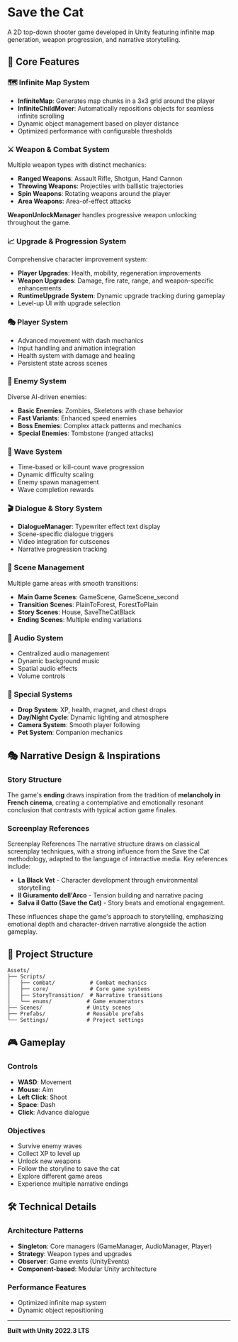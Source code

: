 # Save the Cat 
A 2D top-down shooter game developed in Unity featuring infinite map generation, weapon progression, and narrative storytelling.

## 🚀 Core Features

### 🗺️ Infinite Map System
- **InfiniteMap**: Generates map chunks in a 3x3 grid around the player
- **InfiniteChildMover**: Automatically repositions objects for seamless infinite scrolling
- Dynamic object management based on player distance
- Optimized performance with configurable thresholds

### ⚔️ Weapon & Combat System
Multiple weapon types with distinct mechanics:
- **Ranged Weapons**: Assault Rifle, Shotgun, Hand Cannon
- **Throwing Weapons**: Projectiles with ballistic trajectories
- **Spin Weapons**: Rotating weapons around the player
- **Area Weapons**: Area-of-effect attacks

**WeaponUnlockManager** handles progressive weapon unlocking throughout the game.

### 📈 Upgrade & Progression System
Comprehensive character improvement system:
- **Player Upgrades**: Health, mobility, regeneration improvements
- **Weapon Upgrades**: Damage, fire rate, range, and weapon-specific enhancements
- **RuntimeUpgrade System**: Dynamic upgrade tracking during gameplay
- Level-up UI with upgrade selection

### 🎭 Player System
- Advanced movement with dash mechanics
- Input handling and animation integration
- Health system with damage and healing
- Persistent state across scenes

### 👾 Enemy System
Diverse AI-driven enemies:
- **Basic Enemies**: Zombies, Skeletons with chase behavior
- **Fast Variants**: Enhanced speed enemies
- **Boss Enemies**: Complex attack patterns and mechanics
- **Special Enemies**: Tombstone (ranged attacks)

### 🌊 Wave System
- Time-based or kill-count wave progression
- Dynamic difficulty scaling
- Enemy spawn management
- Wave completion rewards

### 🎬 Dialogue & Story System
- **DialogueManager**: Typewriter effect text display
- Scene-specific dialogue triggers
- Video integration for cutscenes
- Narrative progression tracking

### 🔄 Scene Management
Multiple game areas with smooth transitions:
- **Main Game Scenes**: GameScene, GameScene_second
- **Transition Scenes**: PlainToForest, ForestToPlain
- **Story Scenes**: House, SaveTheCatBlack
- **Ending Scenes**: Multiple ending variations

### 🎵 Audio System
- Centralized audio management
- Dynamic background music
- Spatial audio effects
- Volume controls

### 🎯 Special Systems
- **Drop System**: XP, health, magnet, and chest drops
- **Day/Night Cycle**: Dynamic lighting and atmosphere
- **Camera System**: Smooth player following
- **Pet System**: Companion mechanics

## 🎭 Narrative Design & Inspirations

### Story Structure
The game's **ending** draws inspiration from the tradition of **melancholy in French cinema**, creating a contemplative and emotionally resonant conclusion that contrasts with typical action game finales.

### Screenplay References
Screenplay References
The narrative structure draws on classical screenplay techniques, with a strong influence from the Save the Cat methodology, adapted to the language of interactive media.
Key references include:
* **La Black Vet** - Character development through environmental storytelling
* **Il Giuramento dell'Arco** - Tension building and narrative pacing
* **Salva il Gatto (Save the Cat)** - Story beats and emotional engagement.

These influences shape the game's approach to storytelling, emphasizing emotional depth and character-driven narrative alongside the action gameplay.

## 📁 Project Structure
```
Assets/
├── Scripts/
│   ├── combat/           # Combat mechanics
│   ├── core/             # Core game systems
│   ├── StoryTransition/  # Narrative transitions
│   └── enums/           # Game enumerators
├── Scenes/              # Unity scenes
├── Prefabs/             # Reusable prefabs
└── Settings/            # Project settings
```

## 🎮 Gameplay

### Controls
- **WASD**: Movement
- **Mouse**: Aim
- **Left Click**: Shoot
- **Space**: Dash
- **Click**: Advance dialogue

### Objectives
- Survive enemy waves
- Collect XP to level up
- Unlock new weapons
- Follow the storyline to save the cat
- Explore different game areas
- Experience multiple narrative endings

## 🛠️ Technical Details

### Architecture Patterns
- **Singleton**: Core managers (GameManager, AudioManager, Player)
- **Strategy**: Weapon types and upgrades
- **Observer**: Game events (UnityEvents)
- **Component-based**: Modular Unity architecture

### Performance Features
- Optimized infinite map system
- Dynamic object repositioning


---
**Built with Unity 2022.3 LTS**